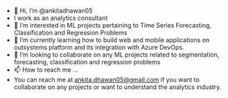 - 👋 Hi, I’m @ankitadhawan05
- I work as an analytics consultant
- 👀 I’m interested in ML projects pertaining to Time Series Forecasting, Classification and Regression Problems 
- 🌱 I’m currently learning how to build web and mobile applications on outsystems platform and its integration with Azure DevOps.
- 💞️ I’m looking to collaborate on any ML projects related to segmentation, forecasting, classification and regression problems
- 📫 How to reach me ...
- You can reach me at ankita.dhawan05@gmail.com if you want to collaborate on any projects or want to understand the analytics industry.

<!---
ankitadhawan05/ankitadhawan05 is a ✨ special ✨ repository because its `README.md` (this file) appears on your GitHub profile.
You can click the Preview link to take a look at your changes.
--->
